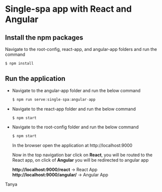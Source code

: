 # Single-spa app with React and Angular

## Install the npm packages
Navigate to the root-config, react-app, and angular-app folders and run the command
```js
$ npm install
```

## Run the application

- Navigate to the angular-app folder and run the below command
  ```js
  $ npm run serve:single-spa:angular-app
  ```
- Navigate to the react-app folder and run the below command
  ```js
  $ npm start
  ```
- Navigate to the root-config folder and run the below command
  ```js
  $ npm start
  ```
  
  In the browser open the application at http://localhost:9000
  
  Now in the top navigation bar click on **React**, you will be routed to the React app, on click of **Angular** you will be redirected to angular app
  
  **http://localhost:9000/react** -> React App
  **http://localhost:9000/angular/** -> Angular App


Tanya
